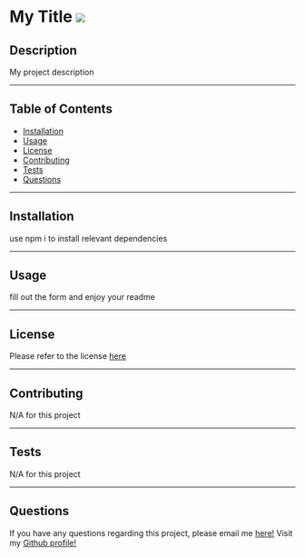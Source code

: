 
  # My Title <a href="https://opensource.org/licenses/GPL-2.0"><img src="https://img.shields.io/badge/license-GNU%20General%20Public-blue?style=for-the-badge"></a>

## Description

My project description
****

## Table of Contents
* [Installation](#installation)
* [Usage](#usage)
* [License](#license)
* [Contributing](#contributing)
* [Tests](#tests)
* [Questions](#questions)

****
## Installation

use npm i to install relevant dependencies

****
## Usage

fill out the form and enjoy your readme

****
## License

Please refer to the license <a href="https://opensource.org/licenses/GPL-2.0">here</a>

****
## Contributing

N/A for this project

****
## Tests

N/A for this project

****
## Questions

If you have any questions regarding this project, please email me <a href="mailto:jennyfever@gmail.com">here!</a>
Visit my <a href="https://www.github.com/jennnmarshall">Github profile!</a>

